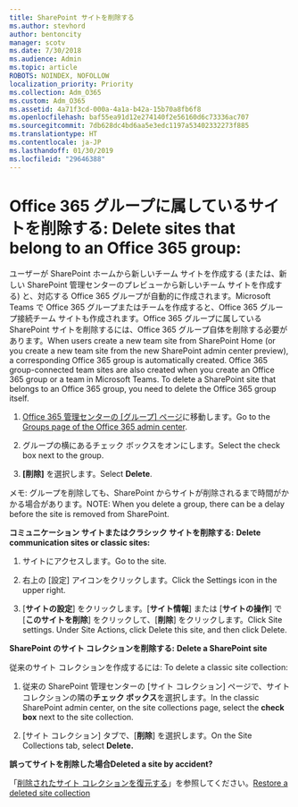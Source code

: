 ```yaml
---
title: SharePoint サイトを削除する
ms.author: stevhord
author: bentoncity
manager: scotv
ms.date: 7/30/2018
ms.audience: Admin
ms.topic: article
ROBOTS: NOINDEX, NOFOLLOW
localization_priority: Priority
ms.collection: Adm_O365
ms.custom: Adm_O365
ms.assetid: 4a71f3cd-000a-4a1a-b42a-15b70a8fb6f8
ms.openlocfilehash: baf55ea91d12e274140f2e56160d6c73336ac707
ms.sourcegitcommit: 7db628dc4bd6aa5e3edc1197a53402332273f885
ms.translationtype: HT
ms.contentlocale: ja-JP
ms.lasthandoff: 01/30/2019
ms.locfileid: "29646388"
---
```

# <a name="delete-sites-that-belong-to-an-office-365-group"></a><span data-ttu-id="36812-102">Office 365 グループに属しているサイトを削除する: </span><span class="sxs-lookup"><span data-stu-id="36812-102">Delete sites that belong to an Office 365 group:</span></span>

<span data-ttu-id="36812-p101">ユーザーが SharePoint ホームから新しいチーム サイトを作成する (または、新しい SharePoint 管理センターのプレビューから新しいチーム サイトを作成する) と、対応する Office 365 グループが自動的に作成されます。Microsoft Teams で Office 365 グループまたはチームを作成すると、Office 365 グループ接続チーム サイトも作成されます。Office 365 グループに属している SharePoint サイトを削除するには、Office 365 グループ自体を削除する必要があります。</span><span class="sxs-lookup"><span data-stu-id="36812-p101">When users create a new team site from SharePoint Home (or you create a new team site from the new SharePoint admin center preview), a corresponding Office 365 group is automatically created. Office 365 group-connected team sites are also created when you create an Office 365 group or a team in Microsoft Teams. To delete a SharePoint site that belongs to an Office 365 group, you need to delete the Office 365 group itself.</span></span> 
  
1. <span data-ttu-id="36812-106">[Office 365 管理センターの [グループ] ページ](https://portal.office.com/adminportal/home#/groups)に移動します。</span><span class="sxs-lookup"><span data-stu-id="36812-106">Go to the [Groups page of the Office 365 admin center](https://portal.office.com/adminportal/home#/groups).</span></span>
    
2. <span data-ttu-id="36812-107">グループの横にあるチェック ボックスをオンにします。</span><span class="sxs-lookup"><span data-stu-id="36812-107">Select the check box next to the group.</span></span>
    
3. <span data-ttu-id="36812-108">**[削除]** を選択します。</span><span class="sxs-lookup"><span data-stu-id="36812-108">Select **Delete**.</span></span>
    
<span data-ttu-id="36812-109">メモ: グループを削除しても、SharePoint からサイトが削除されるまで時間がかかる場合があります。</span><span class="sxs-lookup"><span data-stu-id="36812-109">NOTE: When you delete a group, there can be a delay before the site is removed from SharePoint.</span></span>
  
<span data-ttu-id="36812-110">**コミュニケーション サイトまたはクラシック サイトを削除する:** </span><span class="sxs-lookup"><span data-stu-id="36812-110">**Delete communication sites or classic sites:**</span></span>

1. <span data-ttu-id="36812-111">サイトにアクセスします。</span><span class="sxs-lookup"><span data-stu-id="36812-111">Go to the site.</span></span>
  
2. <span data-ttu-id="36812-112">右上の [設定] アイコンをクリックします。</span><span class="sxs-lookup"><span data-stu-id="36812-112">Click the Settings icon in the upper right.</span></span> 
  
3. <span data-ttu-id="36812-p102">[**サイトの設定**] をクリックします。[**サイト情報**] または [**サイトの操作**] で [**このサイトを削除**] をクリックして、[**削除**] をクリックします。</span><span class="sxs-lookup"><span data-stu-id="36812-p102">Click Site settings. Under Site Actions, click Delete this site, and then click Delete.</span></span>
  
<span data-ttu-id="36812-115">**SharePoint のサイト コレクションを削除する:** </span><span class="sxs-lookup"><span data-stu-id="36812-115">**Delete a SharePoint site**</span></span>

<span data-ttu-id="36812-116">従来のサイト コレクションを作成するには: </span><span class="sxs-lookup"><span data-stu-id="36812-116">To delete a classic site collection:</span></span>
  
1. <span data-ttu-id="36812-117">従来の SharePoint 管理センターの [サイト コレクション] ページで、サイト コレクションの隣の**チェック ボックス**を選択します。</span><span class="sxs-lookup"><span data-stu-id="36812-117">In the classic SharePoint admin center, on the site collections page, select the **check box** next to the site collection.</span></span> 
    
2. <span data-ttu-id="36812-118">[サイト コレクション] タブで、[**削除**] を選択します。</span><span class="sxs-lookup"><span data-stu-id="36812-118">On the Site Collections tab, select **Delete.**</span></span>
    
<span data-ttu-id="36812-119">**誤ってサイトを削除した場合**</span><span class="sxs-lookup"><span data-stu-id="36812-119">**Deleted a site by accident?**</span></span>

<span data-ttu-id="36812-120">「[削除されたサイト コレクションを復元する](https://go.microsoft.com/fwlink/?linkid=867660)」を参照してください。</span><span class="sxs-lookup"><span data-stu-id="36812-120">[Restore a deleted site collection](https://go.microsoft.com/fwlink/?linkid=867660)</span></span>
  

